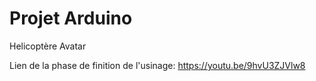 # Projet Arduino
Helicoptère Avatar


Lien de la phase de finition de l'usinage: https://youtu.be/9hvU3ZJVlw8
